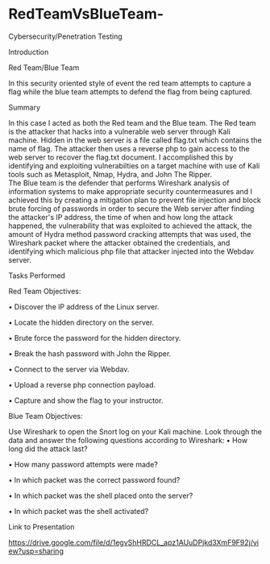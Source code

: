 # RedTeamVsBlueTeam-
Cybersecurity/Penetration Testing

Introduction

Red Team/Blue Team
    
  In this security oriented style of event the red team attempts to capture a flag while the blue team attempts to defend the flag from being captured.
    
Summary

  In this case I acted as both the Red team and the Blue team. The Red team is the attacker that hacks into a vulnerable web server through Kali machine. Hidden in the web server is a file called flag.txt which contains the name of flag. The attacker then uses a reverse php to gain access to the web server to recover the flag.txt document. I accomplished this by identifying and exploiting vulnerabilties on a target machine with use of Kali tools such as Metasploit, Nmap, Hydra, and John The Ripper.       
  The Blue team is the defender that performs Wireshark analysis of information systems to make appropriate security countermeasures and I achieved this by creating a mitigation plan to prevent file injection and block brute forcing of passwords in order to secure the Web server after finding the attacker's IP address, the time of when and how long the attack happened, the vulnerability that was exploited to achieved the attack, the amount of Hydra method password cracking attempts that was used, the Wireshark packet where the attacker obtained the credentials, and identifying which malicious php file that attacker injected into the Webdav server.

Tasks Performed

Red Team Objectives:

•	Discover the lP address of the Linux server.

•	Locate the hidden directory on the server.

•	Brute force the password for the hidden directory.

•	Break the hash password with John the Ripper.

•	Connect to the server via Webdav.

•	Upload a reverse php connection payload.

•	Capture and show the flag to your instructor.

Blue Team Objectives:

Use Wireshark to open the Snort log on your Kali machine.
Look through the data and answer the following questions according to Wireshark:
•	How long did the attack last?

•	How many password attempts were made?

•	ln which packet was the correct password found?

•	In which packet was the shell placed onto the server?

•	In which packet was the shell activated?


Link to Presentation

https://drive.google.com/file/d/1egvShHRDCL_apz1AUuDPjkd3XmF9F92j/view?usp=sharing 

